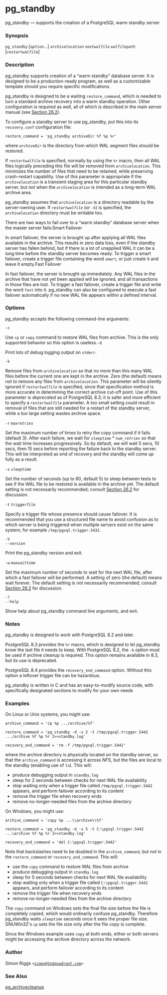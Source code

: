 # pg\_standby

pg\_standby — supports the creation of a PostgreSQL warm standby server

### Synopsis

`pg_standby` \[_`option`_...] _`archivelocation`_ _`nextwalfile`_ _`walfilepath`_ \[_`restartwalfile`_]

### Description

pg\_standby supports creation of a “warm standby” database server. It is designed to be a production-ready program, as well as a customizable template should you require specific modifications.

pg\_standby is designed to be a waiting `restore_command`, which is needed to turn a standard archive recovery into a warm standby operation. Other configuration is required as well, all of which is described in the main server manual (see [Section 26.2](https://www.postgresql.org/docs/10/static/warm-standby.html)).

To configure a standby server to use pg\_standby, put this into its `recovery.conf` configuration file:

```
restore_command = 'pg_standby archiveDir %f %p %r'
```

where _`archiveDir`_ is the directory from which WAL segment files should be restored.

If _`restartwalfile`_ is specified, normally by using the `%r` macro, then all WAL files logically preceding this file will be removed from _`archivelocation`_. This minimizes the number of files that need to be retained, while preserving crash-restart capability. Use of this parameter is appropriate if the _`archivelocation`_ is a transient staging area for this particular standby server, but _not_ when the _`archivelocation`_ is intended as a long-term WAL archive area.

pg\_standby assumes that _`archivelocation`_ is a directory readable by the server-owning user. If _`restartwalfile`_ (or `-k`) is specified, the _`archivelocation`_ directory must be writable too.

There are two ways to fail over to a “warm standby” database server when the master server fails:Smart Failover

In smart failover, the server is brought up after applying all WAL files available in the archive. This results in zero data loss, even if the standby server has fallen behind, but if there is a lot of unapplied WAL it can be a long time before the standby server becomes ready. To trigger a smart failover, create a trigger file containing the word `smart`, or just create it and leave it empty.Fast Failover

In fast failover, the server is brought up immediately. Any WAL files in the archive that have not yet been applied will be ignored, and all transactions in those files are lost. To trigger a fast failover, create a trigger file and write the word `fast` into it. pg\_standby can also be configured to execute a fast failover automatically if no new WAL file appears within a defined interval.

### Options

pg\_standby accepts the following command-line arguments:

`-c`

Use `cp` or `copy` command to restore WAL files from archive. This is the only supported behavior so this option is useless.`-d`

Print lots of debug logging output on `stderr`.

`-k`

Remove files from _`archivelocation`_ so that no more than this many WAL files before the current one are kept in the archive. Zero (the default) means not to remove any files from _`archivelocation`_. This parameter will be silently ignored if _`restartwalfile`_ is specified, since that specification method is more accurate in determining the correct archive cut-off point. Use of this parameter is _deprecated_ as of PostgreSQL 8.3; it is safer and more efficient to specify a _`restartwalfile`_ parameter. A too small setting could result in removal of files that are still needed for a restart of the standby server, while a too large setting wastes archive space.

`-r` _`maxretries`_

Set the maximum number of times to retry the copy command if it fails (default 3). After each failure, we wait for _`sleeptime`_ \* _`num_retries`_ so that the wait time increases progressively. So by default, we will wait 5 secs, 10 secs, then 15 secs before reporting the failure back to the standby server. This will be interpreted as end of recovery and the standby will come up fully as a result.

`-s` _`sleeptime`_

Set the number of seconds (up to 60, default 5) to sleep between tests to see if the WAL file to be restored is available in the archive yet. The default setting is not necessarily recommended; consult [Section 26.2](https://www.postgresql.org/docs/10/static/warm-standby.html) for discussion.

`-t` _`triggerfile`_

Specify a trigger file whose presence should cause failover. It is recommended that you use a structured file name to avoid confusion as to which server is being triggered when multiple servers exist on the same system; for example `/tmp/pgsql.trigger.5432`.

`-V`\
`--version`

Print the pg\_standby version and exit.

`-w` _`maxwaittime`_

Set the maximum number of seconds to wait for the next WAL file, after which a fast failover will be performed. A setting of zero (the default) means wait forever. The default setting is not necessarily recommended; consult [Section 26.2](https://www.postgresql.org/docs/10/static/warm-standby.html) for discussion.

`-?`\
`--help`

Show help about pg\_standby command line arguments, and exit.

### Notes

pg\_standby is designed to work with PostgreSQL 8.2 and later.

PostgreSQL 8.3 provides the `%r` macro, which is designed to let pg\_standby know the last file it needs to keep. With PostgreSQL 8.2, the `-k` option must be used if archive cleanup is required. This option remains available in 8.3, but its use is deprecated.

PostgreSQL 8.4 provides the `recovery_end_command` option. Without this option a leftover trigger file can be hazardous.

pg\_standby is written in C and has an easy-to-modify source code, with specifically designated sections to modify for your own needs

### Examples

On Linux or Unix systems, you might use:

```
archive_command = 'cp %p .../archive/%f'

restore_command = 'pg_standby -d -s 2 -t /tmp/pgsql.trigger.5442 .../archive %f %p %r 2>>standby.log'

recovery_end_command = 'rm -f /tmp/pgsql.trigger.5442'
```

where the archive directory is physically located on the standby server, so that the `archive_command` is accessing it across NFS, but the files are local to the standby (enabling use of `ln`). This will:

* produce debugging output in `standby.log`
* sleep for 2 seconds between checks for next WAL file availability
* stop waiting only when a trigger file called `/tmp/pgsql.trigger.5442` appears, and perform failover according to its content
* remove the trigger file when recovery ends
* remove no-longer-needed files from the archive directory

On Windows, you might use:

```
archive_command = 'copy %p ...\\archive\\%f'

restore_command = 'pg_standby -d -s 5 -t C:\pgsql.trigger.5442 ...\archive %f %p %r 2>>standby.log'

recovery_end_command = 'del C:\pgsql.trigger.5442'
```

Note that backslashes need to be doubled in the `archive_command`, but _not_ in the `restore_command` or `recovery_end_command`. This will:

* use the `copy` command to restore WAL files from archive
* produce debugging output in `standby.log`
* sleep for 5 seconds between checks for next WAL file availability
* stop waiting only when a trigger file called `C:\pgsql.trigger.5442` appears, and perform failover according to its content
* remove the trigger file when recovery ends
* remove no-longer-needed files from the archive directory

The `copy` command on Windows sets the final file size before the file is completely copied, which would ordinarily confuse pg\_standby. Therefore pg\_standby waits _`sleeptime`_ seconds once it sees the proper file size. GNUWin32's `cp` sets the file size only after the file copy is complete.

Since the Windows example uses `copy` at both ends, either or both servers might be accessing the archive directory across the network.

### Author

Simon Riggs `<`[`simon@2ndquadrant.com`](mailto:simon@2ndquadrant.com)`>`

### See Also

[pg\_archivecleanup](https://www.postgresql.org/docs/10/static/pgarchivecleanup.html)
